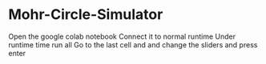 # Mohr-Circle-Simulator
Open the google colab notebook
Connect it to normal runtime
Under runtime time run all
Go to the last cell and and change the sliders and press enter
